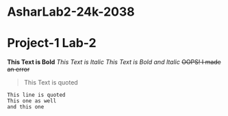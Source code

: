 # AsharLab2-24k-2038
# Project-1 Lab-2
**This Text is Bold**
_This Text is Italic_
*_This Text is Bold and Italic_*
~~OOPS! I made an error~~
> This Text is quoted
```
This line is quoted
This one as well
and this one
```
